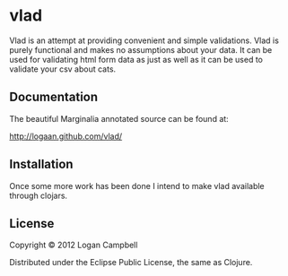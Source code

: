 # vlad

Vlad is an attempt at providing convenient and simple validations. Vlad is
purely functional and makes no assumptions about your data. It can be used for
validating html form data as just as well as it can be used to validate your
csv about cats.

## Documentation

The beautiful Marginalia annotated source can be found at:

  http://logaan.github.com/vlad/

## Installation

Once some more work has been done I intend to make vlad available through
clojars.

## License

Copyright © 2012 Logan Campbell

Distributed under the Eclipse Public License, the same as Clojure.
